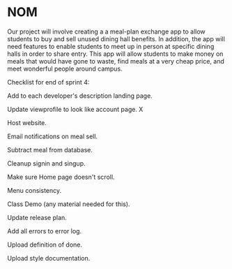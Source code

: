 # NOM
Our project will involve creating a a meal-plan exchange app to allow students to buy and sell unused dining hall benefits. In addition, the app will need features to enable students to meet up in person at specific dining halls in order to share entry. This app will allow students to make money on meals that would have gone to waste, find meals at a very cheap price, and meet wonderful people around campus.


Checklist for end of sprint 4:

Add to each developer's description landing page.

Update viewprofile to look like account page. X

Host website.

Email notifications on meal sell.

Subtract meal from database.

Cleanup signin and singup.

Make sure Home page doesn't scroll.

Menu consistency.

Class Demo (any material needed for this).

Update release plan.

Add all errors to error log. 

Upload definition of done.

Upload style documentation.

